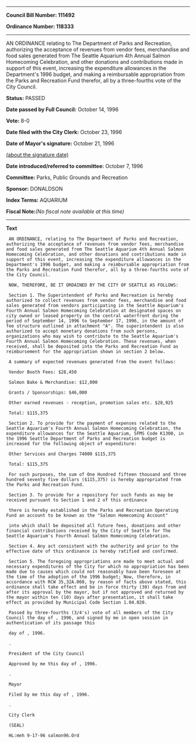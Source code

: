 

********

**Council Bill Number: 111492**
   
**Ordinance Number: 118333**
********

 AN ORDINANCE relating to The Department of Parks and Recreation, authorizing the acceptance of revenues from vendor fees, merchandise and food sales generated from The Seattle Aquarium 4th Annual Salmon Homecoming Celebration, and other donations and contributions made in support of this event, increasing the expenditure allowances in the Department's 1996 budget, and making a reimbursable appropriation from the Parks and Recreation Fund therefor, all by a three-fourths vote of the City Council.

**Status:** PASSED
   
**Date passed by Full Council:** October 14, 1996
   
**Vote:** 8-0
   
**Date filed with the City Clerk:** October 23, 1996
   
**Date of Mayor's signature:** October 21, 1996
   
[(about the signature date)](/~public/approvaldate.htm)
   
   
   
**Date introduced/referred to committee:** October 7, 1996
   
**Committee:** Parks, Public Grounds and Recreation
   
**Sponsor:** DONALDSON
   
   
**Index Terms:** AQUARIUM

**Fiscal Note:**_(No fiscal note available at this time)_

********

**Text**
   
```
 AN ORDINANCE, relating to The Department of Parks and Recreation, authorizing the acceptance of revenues from vendor fees, merchandise and food sales generated from The Seattle Aquarium 4th Annual Salmon Homecoming Celebration, and other donations and contributions made in support of this event, increasing the expenditure allowances in the Department's 1996 budget, and making a reimbursable appropriation from the Parks and Recreation Fund therefor, all by a three-fourths vote of the City Council.

 NOW, THEREFORE, BE IT ORDAINED BY THE CITY OF SEATTLE AS FOLLOWS:

 Section 1. The Superintendent of Parks and Recreation is hereby authorized to collect revenues from vendor fees, merchandise and food sales generated from vendors participating in the Seattle Aquarium's Fourth Annual Salmon Homecoming Celebration at designated spaces on city owned or leased property on the central waterfront during the period of September 14, 1996 to September 17, 1996, in the amount of fee structure outlined in attachment "A". The superintendent is also authorized to accept monetary donations from such persons, organizations who may wish to contribute to the Seattle Aquarium's Fourth Annual Salmon Homecoming Celebration. These revenues, when received, shall be deposited into the Parks and Recreation Fund as reimbursement for the appropriation shown in section 2 below.

 A summary of expected revenues generated from the event follows:

 Vendor Booth Fees: $28,450

 Salmon Bake & Merchandise: $12,000

 Grants / Sponsorships: $46,000

 Other earned revenues - reception, promotion sales etc. $28,925

 Total: $115,375

 Section 2. To provide for the payment of expenses related to the Seattle Aquarium's Fourth Annual Salmon Homecoming Celebration, the expenditure allowances for the Seattle Aquarium, SFMS Code K1300, in the 1996 Seattle Department of Parks and Recreation budget is increased for the following object of expenditure:

 Other Services and Charges 74000 $115,375

 Total: $115,375

 For such purposes, the sum of One Hundred fifteen thousand and three hundred seventy five dollars ($115,375) is hereby appropriated from the Parks and Recreation Fund.

 Section 3. To provide for a repository for such funds as may be received pursuant to Section 1 and 2 of this ordinance

 there is hereby established in the Parks and Recreation Operating Fund an account to be known as the "Salmon Homecoming Account"

 into which shall be deposited all future fees, donations and other financial contributions received by the City of Seattle for The Seattle Aquarium's Fourth Annual Salmon Homecoming Celebration.

 Section 4. Any act consistent with the authority and prior to the effective date of this ordinance is hereby ratified and confirmed.

 Section 5. The foregoing appropriations are made to meet actual and necessary expenditures of the City for which no appropriation has been made due to causes which could not reasonably have been foreseen at the time of the adoption of the 1996 budget; Now, therefore, in accordance with RCW 35,32A.060, by reason of facts above stated, this ordinance shall take effect and be in force thirty (30) days from and after its approval by the mayor, but if not approved and returned by the mayor within ten (10) days after presentation, it shall take effect as provided by Municipal Code Section 1.04.020.

 Passed by three-fourths (3/4's) vote of all members of the City Council the day of , 1996, and signed by me in open session in authentication of its passage this

 day of , 1996.

 .

 President of the City Council

 Approved by me this day of , 1996.

 .

 Mayor

 Filed by me this day of , 1996.

 .

 City Clerk

 (SEAL)

 HL:meh 9-17-96 salmon96.Ord

```
